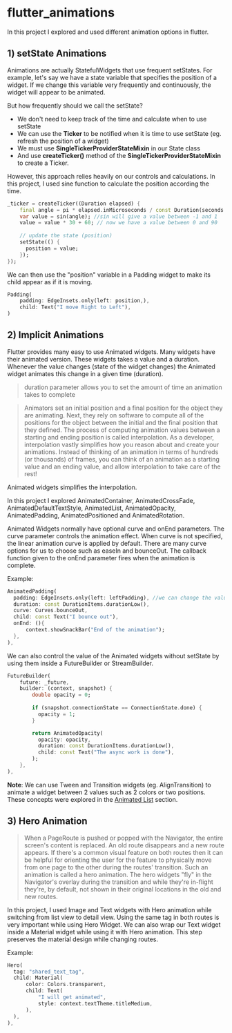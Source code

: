 # flutter_animations

In this project I explored and used different animation options in flutter.

## 1) setState Animations

Animations are actually StatefulWidgets that use frequent setStates. 
For example, let's say we have a state variable that specifies the position of a widget. 
If we change this variable very frequently and continuously, the widget will appear to be animated.

But how frequently should we call the setState?
- We don't need to keep track of the time and calculate when to use setState
- We can use the **Ticker** to be notified when it is time to use setState (eg. refresh the position of a widget)
- We must use **SingleTickerProviderStateMixin** in our State class
- And use **createTicker()** method of the **SingleTickerProviderStateMixin** to create a Ticker.

However, this approach relies heavily on our controls and calculations. 
In this project, I used sine function to calculate the position according the time.

```dart
_ticker = createTicker((Duration elapsed) {
    final angle = pi * elapsed.inMicroseconds / const Duration(seconds: 1).inMicroseconds;
    var value = sin(angle); //sin will give a value between -1 and 1
    value = value * 30 + 60; // now we have a value between 0 and 90
    
    // update the state (position)
    setState(() {
      position = value;
    });
});
```
We can then use the "position" variable in a Padding widget to make its child appear as if it is moving.

```dart
Padding(
    padding: EdgeInsets.only(left: position,),
    child: Text("I move Right to Left"),
)
```

## 2) Implicit Animations

Flutter provides many easy to use Animated widgets. 
Many widgets have their animated version. 
These widgets takes a value and a duration. 
Whenever the value changes (state of the widget changes) the Animated widget animates this change in a given time (duration).
> duration parameter allows you to set the amount of time an animation takes to complete

> Animators set an initial position and a final position for the object they are animating. Next, they rely on software to compute all of the positions for the object between the initial and the final position that they defined. The process of computing animation values between a starting and ending position is called interpolation.
As a developer, interpolation vastly simplifies how you reason about and create your animations. Instead of thinking of an animation in terms of hundreds (or thousands) of frames, you can think of an animation as a starting value and an ending value, and allow interpolation to take care of the rest!

Animated widgets simplifies the interpolation.

In this project I explored AnimatedContainer, AnimatedCrossFade, AnimatedDefaultTextStyle,
AnimatedList, AnimatedOpacity, AnimatedPadding, AnimatedPositioned and AnimatedRotation.

Animated Widgets normally have optional curve and onEnd parameters. The curve parameter controls the animation effect.
When curve is not specified, the linear animation curve is applied by default. 
There are many curve options for us to choose such as easeIn and bounceOut. 
The callback function given to the onEnd parameter fires when the animation is complete.

Example:
```dart
AnimatedPadding(
  padding: EdgeInsets.only(left: leftPadding), //we can change the value of the leftPadding with setState
  duration: const DurationItems.durationLow(), 
  curve: Curves.bounceOut,
  child: const Text("I bounce out"),
  onEnd: (){
      context.showSnackBar("End of the animation");
  },
),
```

We can also control the value of the Animated widgets without setState by using them inside a FutureBuilder or StreamBuilder.

```dart
FutureBuilder(
    future: _future,
    builder: (context, snapshot) {
        double opacity = 0;
                
        if (snapshot.connectionState == ConnectionState.done) {
          opacity = 1;
        }

        return AnimatedOpacity(
          opacity: opacity,
          duration: const DurationItems.durationLow(),
          child: const Text("The async work is done"),
        );
    },
),
```

**Note**: We can use Tween and Transition widgets (eg. AlignTransition) to animate a widget between 2 values such as 2 colors or two positions. These concepts were explored in the [Animated List](https://github.com/BasakK6/flutter_animations/blob/master/lib/features/implicit_animations/animated_list_page.dart) section.

## 3) Hero Animation

> When a PageRoute is pushed or popped with the Navigator, the entire screen's content is replaced. An old route disappears and a new route appears. If there's a common visual feature on both routes then it can be helpful for orienting the user for the feature to physically move from one page to the other during the routes' transition. Such an animation is called a hero animation. The hero widgets "fly" in the Navigator's overlay during the transition and while they're in-flight they're, by default, not shown in their original locations in the old and new routes.
 
In this project, I used Image and Text widgets with Hero animation while switching from list view to detail view.
Using the same tag in both routes is very important while using Hero Widget. 
We can also wrap our Text widget inside a Material widget while using it with Hero animation. 
This step preserves the material design while changing routes.

Example:
```dart
Hero(
  tag: "shared_text_tag",
  child: Material(
      color: Colors.transparent,
      child: Text(
          "I will get animated",
          style: context.textTheme.titleMedium,
      ),
  ),
),
```